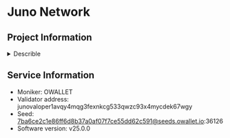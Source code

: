 # Juno Network
## Project Information

<details>
    <summary>Describle</summary>
Juno Network is a decentralized, permissionless, and interoperable smart contract platform built within the Cosmos ecosystem. It is designed to allow developers to create and deploy decentralized applications (dApps) and smart contracts that can interact across different blockchains, leveraging the Cosmos SDK and the Inter-Blockchain Communication (IBC) protocol for cross-chain functionality.

### Key Features of Juno Network:

1. **Smart Contract Platform**:
   - Juno is specifically optimized for smart contracts, enabling developers to create and deploy dApps in a decentralized and secure manner.
   - The network supports CosmWasm, a smart contract engine built on WebAssembly (Wasm), which allows for the development of highly efficient, fast, and secure smart contracts.
   - Developers can write smart contracts in multiple programming languages, including Rust and AssemblyScript, making it easier to deploy custom logic on the blockchain.

2. **Interoperability via IBC**:
   - Juno supports the **Inter-Blockchain Communication (IBC)** protocol, which allows it to interact with other blockchains within the Cosmos ecosystem and beyond.
   - Through IBC, assets and data can be transferred seamlessly between Juno and other IBC-enabled chains, such as Cosmos Hub, Terra, Osmosis, and others.
   - This interoperability enhances the potential for cross-chain DeFi applications, decentralized exchanges (DEXs), and liquidity sharing.

3. **Permissionless and Decentralized**:
   - Juno is a fully decentralized and permissionless network, meaning that anyone can deploy a smart contract or launch a decentralized application without requiring approval from any central authority.
   - This promotes innovation and reduces barriers to entry for developers and users looking to engage with decentralized finance (DeFi), gaming, NFTs, and other blockchain use cases.

4. **CosmWasm Integration**:
   - **CosmWasm** is the smart contract engine used by Juno, which is highly secure and efficient due to its WebAssembly (Wasm) foundation.
   - CosmWasm allows for faster execution of smart contracts compared to traditional virtual machines, with the added benefit of flexibility in development languages.
   - This makes Juno an attractive platform for developers looking to build dApps with complex business logic or multi-chain capabilities.

5. **Scalability and Performance**:
   - Juno is built using the **Cosmos SDK** and **Tendermint** consensus engine, ensuring high throughput and fast transaction finality.
   - Tendermint’s consensus algorithm enables Juno to process transactions efficiently and scale for a growing number of users and smart contract interactions.

6. **Governance and JUNO Token**:
   - The native token of the Juno Network is **JUNO**, which is used for staking, governance, and transaction fees.
   - JUNO holders can participate in the network’s governance by voting on proposals, such as protocol upgrades, parameter changes, and other decisions that affect the network’s development.
   - The decentralized governance model ensures that the community drives the network's direction and upgrades, keeping it adaptable and responsive to user needs.

7. **Staking and Validator Incentives**:
   - Juno uses a **Proof-of-Stake (PoS)** consensus mechanism, where validators secure the network by validating transactions and producing blocks.
   - JUNO token holders can delegate their tokens to validators, earning staking rewards while contributing to the security of the network.
   - Validators are incentivized with block rewards, while malicious behavior is discouraged through slashing mechanisms, ensuring network reliability.

8. **DeFi, NFTs, and dApp Ecosystem**:
   - Juno serves as a versatile platform for decentralized applications across various sectors, including decentralized finance (DeFi), non-fungible tokens (NFTs), and more.
   - Developers can launch a wide range of dApps, including lending protocols, automated market makers (AMMs), gaming applications, and NFT marketplaces, utilizing Juno’s smart contract infrastructure.
   - Juno’s interoperability via IBC further allows these applications to tap into cross-chain liquidity and interact with other DeFi ecosystems in the Cosmos network.

9. **Cross-Chain Smart Contracts**:
   - Juno enables the execution of cross-chain smart contracts, meaning that developers can create dApps that interact with multiple blockchains simultaneously, opening up new possibilities for interoperability.
   - For example, DeFi applications on Juno can leverage assets from other IBC-enabled chains, creating seamless experiences for users across multiple blockchain ecosystems.

10. **Community-Driven Development**:
    - Juno is a community-driven project, with no initial seed rounds or venture capital funding, which makes its governance truly decentralized.
    - The project was launched as a community initiative by Cosmos ecosystem contributors, and the platform’s growth is primarily driven by developers and users who are part of its community.

### Summary:
Juno Network is a smart contract platform within the Cosmos ecosystem, designed to enable developers to build and deploy interoperable decentralized applications and smart contracts. It leverages CosmWasm for efficient contract execution and the IBC protocol for cross-chain interoperability. Juno is fully decentralized and permissionless, with a governance model that gives JUNO token holders control over network upgrades and decisions. As a scalable and highly interoperable blockchain, Juno provides an excellent foundation for DeFi, NFTs, and other dApps, with the added capability of cross-chain interactions.
</details>

## Service Information

- Moniker: OWALLET
- Validator address: junovaloper1avqy4mqg3fexnkcg533qwzc93x4mycdek67wgy
- Seed: 7ba6ce2c1e86ff6d8b37a0af07f7ce55dd62c591@seeds.owallet.io:36126
- Software version: v25.0.0
